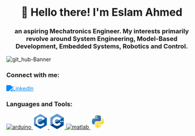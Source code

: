 <h1 align="center">👋 Hello there! I'm Eslam Ahmed</h1>
<h3 align="center">an aspiring Mechatronics Engineer. My interests primarily revolve around System Engineering, Model-Based Development, Embedded Systems, Robotics and Control.</h3>


![git_hub-Banner](https://github.com/EslamAhmed55/EslamAhmed55/assets/95945188/17547962-deaa-4233-95d2-bbe3a5459044)


<h3 align="left">Connect with me:</h3>
<p align="left">
<a href="https://www.linkedin.com/in/eslam-ahmed-a27043207/" target="_blank" rel="noopener noreferrer">
  <img src="https://raw.githubusercontent.com/carlosd-ss/icons/main/linkedin.png" alt="LinkedIn" style="width: 30px; height: 30px; filter: invert(46%) sepia(85%) saturate(5692%) hue-rotate(192deg) brightness(103%) contrast(100%);" />
</a>










<h3 align="left">Languages and Tools:</h3>
<p align="left"> <a href="https://www.arduino.cc/" target="_blank" rel="noreferrer"> <img src="https://cdn.worldvectorlogo.com/logos/arduino-1.svg" alt="arduino" width="40" height="40"/> </a> <a href="https://www.cprogramming.com/" target="_blank" rel="noreferrer"> <img src="https://raw.githubusercontent.com/devicons/devicon/master/icons/c/c-original.svg" alt="c" width="40" height="40"/> </a> <a href="https://www.w3schools.com/cpp/" target="_blank" rel="noreferrer"> <img src="https://raw.githubusercontent.com/devicons/devicon/master/icons/cplusplus/cplusplus-original.svg" alt="cplusplus" width="40" height="40"/> </a> <a href="https://www.mathworks.com/" target="_blank" rel="noreferrer"> <img src="https://upload.wikimedia.org/wikipedia/commons/2/21/Matlab_Logo.png" alt="matlab" width="40" height="40"/> </a> <a href="https://www.python.org" target="_blank" rel="noreferrer"> <img src="https://raw.githubusercontent.com/devicons/devicon/master/icons/python/python-original.svg" alt="python" width="40" height="40"/> </a> </p>


